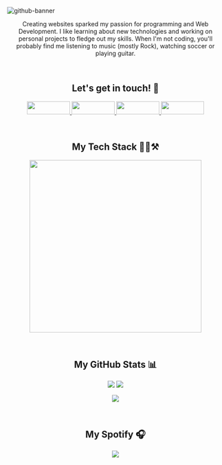 ![github-banner](https://github.com/CDDR1/CDDR1/assets/62437724/5638cabc-63dd-4dac-9a13-a08d8c8f7fc5)

<!-- || ABOUT ME SECTION || -->
<p align="center">
  Creating websites sparked my passion for programming and Web Development. I like learning about new technologies and working on personal projects to fledge out my skills. When I'm not coding, you'll probably find me listening to music (mostly Rock), watching soccer or playing guitar.    
</p>

<br>

<!-- || CONTACT SECTION || -->
<h2 align="center">Let's get in touch! 🤝</h2>

<p align="center">
  <a href="https://carlosduque.netlify.app/">
    <img src="https://img.shields.io/badge/website-000000?style=for-the-badge&logo=About.me&logoColor=white" width="100" height="30">
  </a>
  <a href="https://www.linkedin.com/in/carlosduq/">
    <img src="https://img.shields.io/badge/LinkedIn-0077B5?style=for-the-badge&logo=linkedin&logoColor=white" width="100" height="30">
  </a>
  <a href="https://devpost.com/CDDR1?ref_content=user-portfolio&ref_feature=portfolio&ref_medium=global-nav">
    <img src="https://img.shields.io/badge/Devpost-003E54?style=for-the-badge&logo=Devpost&logoColor=white" width="100" height="30">
  </a>
  <a href="mailto:carlos.d.duque.r@gmail.com">
    <img src="https://img.shields.io/badge/Gmail-D14836?style=for-the-badge&logo=gmail&logoColor=white" width="100" height="30">
  </a>
</p>  

<br>

<!-- || TECH STACK SECTION || -->
<h2 align="center">My Tech Stack 👨‍💻⚒️</h2>

<p align="center">
  <img src="https://skillicons.dev/icons?i=mongodb,express,react,ts,nodejs" width="400">
</p>  

<br>

<!-- || GITHUB STATS SECTION || -->
<h2 align="center">My GitHub Stats 📊</h2>

<p align="center">
  <img src="https://github-readme-stats.vercel.app/api?username=CDDR1&show_icons=true&theme=tokyonight">
  <img src="https://github-readme-stats.vercel.app/api/top-langs/?username=CDDR1&layout=compact&theme=tokyonight">
</p>

<p align="center">
 <img  src="http://github-readme-streak-stats.herokuapp.com?user=CDDR1&theme=tokyonight" />
</p>

<br>

<!-- || SPOTIFY SECTION || -->
<h2 align="center">My Spotify 🎧</h2>

<p align="center">
  <a href="https://open.spotify.com/user/	jarc5zfk55zb0vxv8k31jbvfx">
    <img  src="https://spotify-recently-played-readme.vercel.app/api?user=jarc5zfk55zb0vxv8k31jbvfx&count=3&width=600" />
  </a>
</p> 

